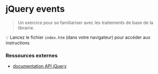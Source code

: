 # jQuery events

> Un exercice pour se familiariser avec les traitements de base de la librairie.

:bulb: Lancez le fichier `index.htm` (dans votre navigateur) pour accéder aux instructions

### Ressources externes

- [documentation API jQuery](https://api.jquery.com)
